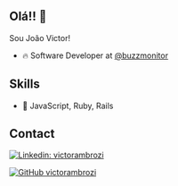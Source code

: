 ## Olá!! 👋

Sou João Victor!

- 🔥 Software Developer at [@buzzmonitor](https://github.com/buzzmonitor) 

## Skills
- :red_circle: JavaScript, Ruby, Rails

## Contact
[![Linkedin: victorambrozi](https://img.shields.io/badge/-victorambrozi-blue?style=flat-square&logo=Linkedin&logoColor=white&link=https://www.linkedin.com/in/victorambrozi/)](https://www.linkedin.com/in/victorambrozi/)

[![GitHub victorambrozi](https://img.shields.io/github/followers/thaiane?label=follow&style=social)](https://github.com/victorambrozi)

